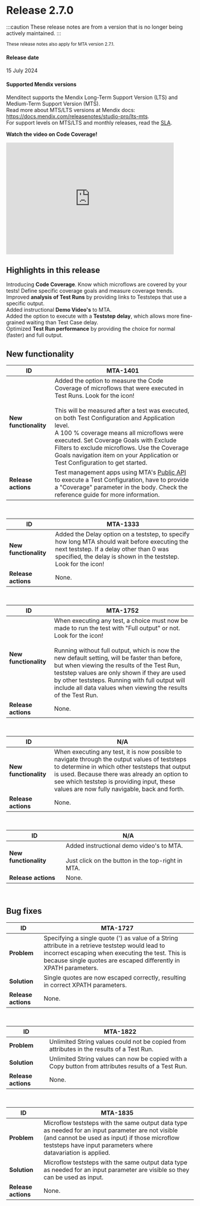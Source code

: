 # Release 2.7.0

:::caution
These release notes are from a version that is no longer being actively maintained. 
:::

<sup>These release notes also apply for MTA version 2.7.1.</sup>

#### Release date

15 July 2024

#### Supported Mendix versions

Menditect supports the Mendix Long-Term Support Version (LTS) and Medium-Term Support Version (MTS). <br/>
Read more about MTS/LTS versions at Mendix docs: https://docs.mendix.com/releasenotes/studio-pro/lts-mts. <br/>
For support levels on MTS/LTS and monthly releases, read the [SLA](../legal/sla). 


**Watch the video on Code Coverage!**
<iframe src="https://player.vimeo.com/video/956958620?h=47a5aa5f4c" height="300" width="450" frameborder="0" allow="autoplay; fullscreen" allowfullscreen></iframe>
<br/>


## Highlights in this release

<i class="fas fa-fire"></i>  Introducing <b>Code Coverage</b>. Know which microflows are covered by your tests! Define specific coverage goals and measure coverage trends.
<br/>
<i class="fas fa-fire"></i>  Improved <b>analysis of Test Runs</b> by providing links to Teststeps that use a specific output.
<br/>
<i class="fas fa-fire"></i>  Added instructional <b>Demo Video's</b> to MTA.
<br/>
<i class="fas fa-fire"></i>  Added the option to execute with a <b>Teststep delay</b>, which allows more fine-grained waiting than Test Case delay.
<br/>
<i class="fas fa-fire"></i>  Optimized <b>Test Run performance</b> by providing the choice for normal (faster) and full output.


## New functionality 


| ID                    | MTA-1401                                                                                                                                                                                                                                                                                                                                                                                                                                                                               |
| --------------------- | -------------------------------------------------------------------------------------------------------------------------------------------------------------------------------------------------------------------------------------------------------------------------------------------------------------------------------------------------------------------------------------------------------------------------------------------------------------------------------------- |
| __New functionality__ | Added the option to measure the Code Coverage of microflows that were executed in Test Runs. Look for the <i class="fal fa-umbrella"></i> icon! <br/><br/>This will be measured after a test was executed, on both Test Configuration and Application level. <br/>A 100 % coverage means all microflows were executed. Set Coverage Goals with Exclude Filters to exclude microflows. Use the Coverage Goals navigation item on your Application or Test Configuration to get started. |
| __Release actions__   | Test management apps using MTA's [Public API](../api#post-execute-testconfiguration) to execute a Test Configuration, have to provide a "Coverage" parameter in the body. Check the reference guide for more information.                                                                                                                                                                                                                                                              |
<br/>


| ID                    | MTA-1333                                                                                                                                                                                                                                           |
| --------------------- | -------------------------------------------------------------------------------------------------------------------------------------------------------------------------------------------------------------------------------------------------- |
| __New functionality__ | Added the Delay option on a teststep, to specify how long MTA should wait before executing the next teststep. If a delay other than 0 was specified, the delay is shown in the teststep. Look for the <i class="fal fa-hourglass-start"></i> icon! |
| __Release actions__   | None.                                                                                                                                                                                                                                              |

<br/>


| ID                    | MTA-1752                                                                                                                                                                                                                                                                                                                                                                                                                                                                            |
| --------------------- | ----------------------------------------------------------------------------------------------------------------------------------------------------------------------------------------------------------------------------------------------------------------------------------------------------------------------------------------------------------------------------------------------------------------------------------------------------------------------------------- |
| __New functionality__ | When executing any test, a choice must now be made to run the test with "Full output" or not. Look for the <i class="fal fa-memo-circle-info"></i> icon!<br/><br/> Running without full output, which is now the new default setting, will be faster than before, but when viewing the results of the Test Run, teststep values are only shown if they are used by other teststeps. Running with full output will include all data values when viewing the results of the Test Run. |
| __Release actions__   | None.                                                                                                                                                                                                                                                                                                                                                                                                                                                                               |

<br/>


| ID                    | N/A                                                                                                                                                                                                                                                                                           |
| --------------------- | --------------------------------------------------------------------------------------------------------------------------------------------------------------------------------------------------------------------------------------------------------------------------------------------- |
| __New functionality__ | When executing any test, it is now possible to navigate through the output values of teststeps to determine in which other teststeps that output is used. Because there was already an option to see which teststep is providing input, these values are now fully navigable, back and forth. |
| __Release actions__   | None.                                                                                                                                                                                                                                                                                         |

<br/>


| ID                    | N/A                                                                                                                                           |
| --------------------- | --------------------------------------------------------------------------------------------------------------------------------------------- |
| __New functionality__ | Added instructional demo video's to MTA. <br/><br/>Just click on the <i class="fal fa-clapperboard-play"></i> button in the top-right in MTA. |
| __Release actions__   | None.                                                                                                                                         |

<br/>



## Bug fixes


| ID                  | MTA-1727                                                                                                                                                                                                                 |
| ------------------- | ------------------------------------------------------------------------------------------------------------------------------------------------------------------------------------------------------------------------ |
| __Problem__         | Specifying a single quote (') as value of a String attribute in a retrieve teststep would lead to incorrect escaping when executing the test. This is because single quotes are escaped differently in XPATH parameters. |
| __Solution__        | Single quotes are now escaped correctly, resulting in correct XPATH parameters.                                                                                                                                          |
| __Release actions__ | None.                                                                                                                                                                                                                    |

<br/>



| ID                  | MTA-1822                                                                                            |
| ------------------- | --------------------------------------------------------------------------------------------------- |
| __Problem__         | Unlimited String values could not be copied from attributes in the results of a Test Run.           |
| __Solution__        | Unlimited String values can now be copied with a Copy button from attributes results of a Test Run. |
| __Release actions__ | None.                                                                                               |

<br/>



| ID                  | MTA-1835                                                                                                                                                                                                             |
| ------------------- | -------------------------------------------------------------------------------------------------------------------------------------------------------------------------------------------------------------------- |
| __Problem__         | Microflow teststeps with the same output data type as needed for an input parameter are not visible (and cannot be used as input) if those microflow teststeps have input parameters where datavariation is applied. |
| __Solution__        | Microflow teststeps with the same output data type as needed for an input parameter are visible so they can be used as input.                                                                                        |
| __Release actions__ | None.                                                                                                                                                                                                                |

<br/>


